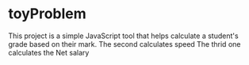 # toyProblem
This project is a simple JavaScript tool that helps calculate a student's grade based on their mark.
The second calculates speed
The thrid one calculates the Net salary